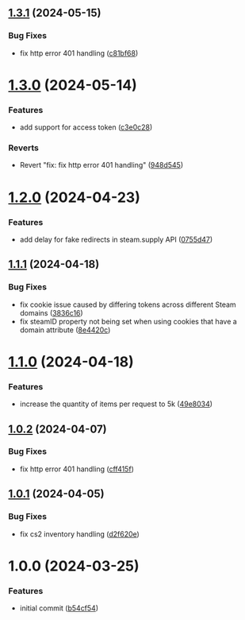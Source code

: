 ## [1.3.1](https://github.com/Luc4sguilherme/steam-inventory/compare/v1.3.0...v1.3.1) (2024-05-15)


### Bug Fixes

* fix http error 401 handling ([c81bf68](https://github.com/Luc4sguilherme/steam-inventory/commit/c81bf6814889320ec4ffad00f1eb7adf29b044bf))

# [1.3.0](https://github.com/Luc4sguilherme/steam-inventory/compare/v1.2.0...v1.3.0) (2024-05-14)


### Features

* add support for access token ([c3e0c28](https://github.com/Luc4sguilherme/steam-inventory/commit/c3e0c28110c8504e7de13ba3ab2c6bd06f9d22d2))


### Reverts

* Revert "fix: fix http error 401 handling" ([948d545](https://github.com/Luc4sguilherme/steam-inventory/commit/948d545ba42a92dc883fa8c4bb6f56e0da66f350))

# [1.2.0](https://github.com/Luc4sguilherme/steam-inventory/compare/v1.1.1...v1.2.0) (2024-04-23)


### Features

* add delay for fake redirects in steam.supply API ([0755d47](https://github.com/Luc4sguilherme/steam-inventory/commit/0755d4725b6d13f1cdaf18361efb9498949f5a69))

## [1.1.1](https://github.com/Luc4sguilherme/steam-inventory/compare/v1.1.0...v1.1.1) (2024-04-18)


### Bug Fixes

* fix cookie issue caused by differing tokens across different Steam domains ([3836c16](https://github.com/Luc4sguilherme/steam-inventory/commit/3836c1696ee4edb2e25c547374f69f47bf2194af))
* fix steamID property not being set when using cookies that have a domain attribute ([8e4420c](https://github.com/Luc4sguilherme/steam-inventory/commit/8e4420c78e22d273f1821064aac2d45c69abaea7))

# [1.1.0](https://github.com/Luc4sguilherme/steam-inventory/compare/v1.0.2...v1.1.0) (2024-04-18)


### Features

* increase the quantity of items per request to 5k ([49e8034](https://github.com/Luc4sguilherme/steam-inventory/commit/49e80343ff5ccaaa25a9f9573e908972e56d455a))

## [1.0.2](https://github.com/Luc4sguilherme/steam-inventory/compare/v1.0.1...v1.0.2) (2024-04-07)


### Bug Fixes

* fix http error 401 handling ([cff415f](https://github.com/Luc4sguilherme/steam-inventory/commit/cff415fa118d94b08fe5305024f456d0beb00cf8))

## [1.0.1](https://github.com/Luc4sguilherme/steam-inventory/compare/v1.0.0...v1.0.1) (2024-04-05)


### Bug Fixes

* fix cs2 inventory handling ([d2f620e](https://github.com/Luc4sguilherme/steam-inventory/commit/d2f620e3041bb3867beb7a315cd5f79df011a458))

# 1.0.0 (2024-03-25)


### Features

* initial commit ([b54cf54](https://github.com/Luc4sguilherme/steam-inventory/commit/b54cf54027bf4aed7969136f1db1227742858d34))
